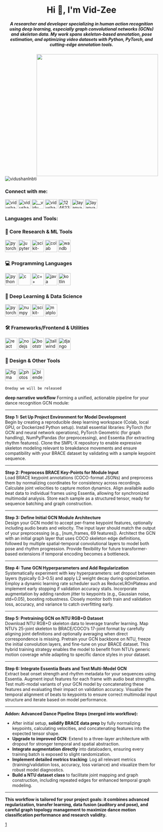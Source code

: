 <h1 align="center">Hi 👋, I'm Vid-Zee</h1>
<h5 align="center">A researcher and developer specializing in human action recognition using deep learning, especially graph convolutional networks (GCNs) and skeleton data. My work spans skeleton-based annotation, pose estimation, and optimizing video datasets with Python, PyTorch, and cutting-edge annotation tools.</h5>
<img align="right" width="400" src="https://c4.wallpaperflare.com/wallpaper/958/66/509/death-babies-animation-dark-humor-old-people-children-bed-life-wallpaper-preview.jpg"
<p align="left"> <img src="https://komarev.com/ghpvc/?username=vidushanlnbti&label=Profile%20views&color=0e75b6&style=flat" alt="vidushanlnbti" /> </p>

<h3 align="left">Connect with me:</h3>
<p align="left">
<a href="https://www.linkedin.com/in/vidushan-prabash-aa8a36271/" target="_self"><img align="center" src="https://raw.githubusercontent.com/rahuldkjain/github-profile-readme-generator/master/src/images/icons/Social/linked-in-alt.svg" alt="vidushan prabash" height="30" width="40" /></a>
<a href="https://web.facebook.com/vidushan.prabash" target="_self"><img align="center" src="https://raw.githubusercontent.com/rahuldkjain/github-profile-readme-generator/master/src/images/icons/Social/facebook.svg" alt="vidushan prabash" height="30" width="40" /></a>
<a href="https://www.instagram.com/__vidu__shan__/" target="_self"><img align="center" src="https://raw.githubusercontent.com/rahuldkjain/github-profile-readme-generator/master/src/images/icons/Social/instagram.svg" alt="__vidu__shan__" height="30" width="40" /></a>
<a href="https://youtube.com/@vidushanprabash4978" target="_self"><img align="center" src="https://raw.githubusercontent.com/rahuldkjain/github-profile-readme-generator/master/src/images/icons/Social/youtube.svg" alt="vidushan prabash" height="30" width="40" /></a>
<a href="https://stackoverflow.com/users/20851054/vidushan" target="_self"><img align="center" src="https://raw.githubusercontent.com/rahuldkjain/github-profile-readme-generator/master/src/images/icons/Social/stack-overflow.svg" alt="12462319" height="30" width="40" /></a>
<a href="https://leetcode.com/VidushanLNBTI/" target="_self"><img align="center" src="https://raw.githubusercontent.com/rahuldkjain/github-profile-readme-generator/master/src/images/icons/Social/leet-code.svg" alt="layanyashoda" height="30" width="40" /></a>
<a href="https://codesandbox.io/dashboard/recent?workspace=854637cf-0f64-4c6c-8bec-2aff7a0e4d0f" target="_self"><img align="center" src="https://raw.githubusercontent.com/rahuldkjain/github-profile-readme-generator/master/src/images/icons/Social/codesandbox.svg" alt="layanyashoda" height="30" width="40" /></a>



  
</p>

<h3 align="left">Languages and Tools:</h3>
<p align="left">
<h3 align="left">🚀 Core Research & ML Tools</h3>
<p align="left">
  <a href="https://pytorch.org/" target="_blank"><img src="https://cdn.jsdelivr.net/gh/devicons/devicon/icons/pytorch/pytorch-original.svg" alt="pytorch" width="40" height="40"/></a>
  <a href="https://jupyter.org/" target="_blank"><img src="https://cdn.jsdelivr.net/gh/devicons/devicon/icons/jupyter/jupyter-original.svg" alt="jupyter" width="40" height="40"/></a>
  <a href="https://scikit-learn.org/" target="_blank"><img src="https://cdn.jsdelivr.net/gh/devicons/devicon/icons/scikit-learn/scikit-learn-original.svg" alt="scikit-learn" width="40" height="40"/></a>
  <a href="https://colab.research.google.com/" target="_blank"><img src="https://upload.wikimedia.org/wikipedia/commons/3/32/Google_Colaboratory_SVG_Logo.svg" alt="colab" width="40" height="40"/></a>
  <a href="https://wandb.ai/" target="_blank"><img src="https://seeklogo.com/images/W/weighs-and-biases-logo-B4B040817E-seeklogo.com.png" alt="wandb" width="40" height="40"/></a>
</p>

<h3 align="left">💻 Programming Languages</h3>
<p align="left">
  <a href="https://www.python.org/" target="_blank"><img src="https://cdn.jsdelivr.net/gh/devicons/devicon/icons/python/python-original.svg" alt="python" width="40" height="40"/></a>
  <a href="https://www.cprogramming.com/" target="_blank"><img src="https://cdn.jsdelivr.net/gh/devicons/devicon/icons/c/c-original.svg" alt="c" width="40" height="40"/></a>
  <a href="https://www.w3schools.com/cpp/" target="_blank"><img src="https://cdn.jsdelivr.net/gh/devicons/devicon/icons/cplusplus/cplusplus-original.svg" alt="c++" width="40" height="40"/></a>
  <a href="https://www.java.com" target="_blank"><img src="https://cdn.jsdelivr.net/gh/devicons/devicon/icons/java/java-original.svg" alt="java" width="40" height="40"/></a>
  <a href="https://kotlinlang.org/" target="_blank"><img src="https://cdn.jsdelivr.net/gh/devicons/devicon/icons/kotlin/kotlin-original.svg" alt="kotlin" width="40" height="40"/></a>
</p>

<h3 align="left">🧩 Deep Learning & Data Science</h3>
<p align="left">
  <a href="https://pytorch.org/" target="_blank"><img src="https://cdn.jsdelivr.net/gh/devicons/devicon/icons/pytorch/pytorch-original.svg" alt="pytorch" width="40" height="40"/></a>
  <a href="https://numpy.org/" target="_blank"><img src="https://cdn.jsdelivr.net/gh/devicons/devicon/icons/numpy/numpy-original.svg" alt="numpy" width="40" height="40"/></a>
  <a href="https://scikit-learn.org/" target="_blank" rel="noreferrer">
    <img src="https://upload.wikimedia.org/wikipedia/commons/0/05/Scikit_learn_logo_small.svg" alt="scikit-learn" width="40" height="40"/></a>
  <a href="https://matplotlib.org/" target="_blank"><img src="https://cdn.jsdelivr.net/gh/devicons/devicon/icons/matplotlib/matplotlib-original.svg" alt="matplotlib" width="40" height="40"/></a>
</p>

<h3 align="left">🛠️ Frameworks/Frontend & Utilities</h3>
<p align="left">
  <a href="https://reactjs.org/" target="_blank"><img src="https://cdn.jsdelivr.net/gh/devicons/devicon/icons/react/react-original-wordmark.svg" alt="react" width="40" height="40"/></a>
  <a href="https://nodejs.org" target="_blank"><img src="https://cdn.jsdelivr.net/gh/devicons/devicon/icons/nodejs/nodejs-original-wordmark.svg" alt="nodejs" width="40" height="40"/></a>
  <a href="https://getbootstrap.com" target="_blank"><img src="https://cdn.jsdelivr.net/gh/devicons/devicon/icons/bootstrap/bootstrap-plain-wordmark.svg" alt="bootstrap" width="40" height="40"/></a>
  <a href="https://tailwindcss.com/" target="_blank"><img src="https://cdn.jsdelivr.net/gh/devicons/devicon/icons/tailwindcss/tailwindcss-plain.svg" alt="tailwind" width="40" height="40"/></a>
  <a href="https://www.djangoproject.com/" target="_blank"><img src="https://cdn.worldvectorlogo.com/logos/django.svg" alt="django" width="40" height="40"/></a>
</p>

<h3 align="left">🎨 Design & Other Tools</h3>
<p align="left">
  <a href="https://figma.com/" target="_blank"><img src="https://cdn.jsdelivr.net/gh/devicons/devicon/icons/figma/figma-original.svg" alt="figma" width="40" height="40"/></a>
  <a href="https://www.photoshop.com/" target="_blank"><img src="https://cdn.jsdelivr.net/gh/devicons/devicon/icons/photoshop/photoshop-plain.svg" alt="photoshop" width="40" height="40"/></a>
  <a href="https://www.blender.org/" target="_blank"><img src="https://cdn.jsdelivr.net/gh/devicons/devicon/icons/blender/blender-original.svg" alt="blender" width="40" height="40"/></a>
</p>

</p>

</p>


```sh
Oneday we will be released
```


**deep narrative workflow** 
Forming a unified, actionable pipeline for your dance recognition GCN module:

***

**Step 1: Set Up Project Environment for Model Development**  
Begin by creating a reproducible deep learning workspace (Colab, local GPU, or Dockerized Python setup). Install essential libraries: PyTorch (for GCN and neural network operations), PyTorch Geometric (for graph handling), NumPy/Pandas (for preprocessing), and Essentia (for extracting rhythm features). Clone the SMPL-X repository to enable expressive skeleton modeling relevant to breakdance movements and ensure compatibility with your BRACE dataset by validating with a sample keypoint sequence.

***

**Step 2: Preprocess BRACE Key-Points for Module Input**  
Load BRACE keypoint annotations (COCO-format JSONs) and preprocess them by normalizing coordinates for consistency across recordings. Calculate joint velocities to capture motion dynamics. Align available audio beat data to individual frames using Essentia, allowing for synchronized multimodal analysis. Store each sample as a structured tensor, ready for sequence batching and graph construction.

***

**Step 3: Define Initial GCN Module Architecture**  
Design your GCN model to accept per-frame keypoint features, optionally including audio beats and velocity. The input layer should match the output of your preprocessing (e.g., [num_frames, 69 features]). Architect the GCN with an initial graph layer that uses COCO skeleton edge definitions, followed by multiple spatial-temporal convolutional layers to model both pose and rhythm progression. Provide flexibility for future transformer-based extensions if temporal encoding becomes a bottleneck.

***

**Step 4: Tune GCN Hyperparameters and Add Regularization**  
Systematically experiment with key hyperparameters: set dropout between layers (typically 0.3–0.5) and apply L2 weight decay during optimization. Employ a dynamic learning rate scheduler such as ReduceLROnPlateau and implement early stopping if validation accuracy stalls. Incorporate augmentation by adding random jitter to keypoints (e.g., Gaussian noise, std=0.05), boosting robustness. Closely monitor both train and validation loss, accuracy, and variance to catch overfitting early.

***

**Step 5: Pretraining GCN on NTU RGB+D Dataset**  
Download NTU RGB+D skeleton data to leverage transfer learning. Map NTU’s 25-joint skeleton to BRACE/COCO’s 17-joint format by carefully aligning joint definitions and optionally averaging when direct correspondence is missing. Pretrain your GCN backbone on NTU, freeze the initial convolution layers, and fine-tune on your BRACE dataset. This hybrid training strategy enables the model to benefit from NTU’s generic motion coverage while adapting to specific dance styles in your dataset.

***

**Step 6: Integrate Essentia Beats and Test Multi-Model GCN**  
Extract beat onset strength and rhythm metadata for your sequences using Essentia. Augment input features for each frame with audio beat strengths. Test multi-modal variants of your GCN model by concatenating these features and evaluating their impact on validation accuracy. Visualize the temporal alignment of beats to keypoints to ensure correct multimodal input structure and iterate based on model performance.

***

**Addon: Advanced Dance Pipeline Steps (merged into workflow):**  
- After initial setup, **solidify BRACE data prep** by fully normalizing keypoints, calculating velocities, and concatenating features into the expected tensor shape.
- **Upgrade to improved GCN**: Extend to a three-layer architecture with dropout for stronger temporal and spatial abstraction.
- **Integrate augmentation directly** into dataloaders, ensuring every training batch is exposed to slight randomization.
- **Implement detailed metrics tracking**: Log all relevant metrics (training/validation loss, accuracy, loss variance) and visualize them for robust model diagnostics.
- **Build a NTU dataset class** to facilitate joint mapping and graph construction, including repeated edges for enhanced temporal graph modeling.

***

**This workflow is tailored for your project goals: it combines advanced regularization, transfer learning, data fusion (auditory and pose), and careful graph topology management to maximize dance motion classification performance and research validity.**

[1](https://www.notion.so/Prioritized-tasks-to-kickstart-module-creation-286143945312807684b8d09ff58a69fb)
